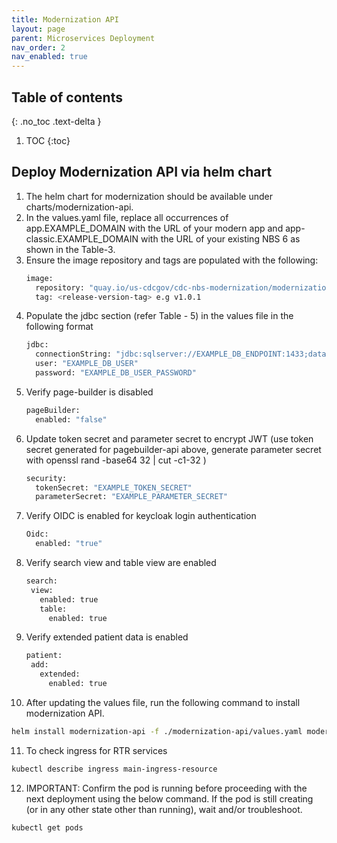 ```yaml
---
title: Modernization API
layout: page
parent: Microservices Deployment
nav_order: 2
nav_enabled: true
---
```


## Table of contents
{: .no_toc .text-delta }

1. TOC
{:toc}

## Deploy Modernization API via helm chart

1. The helm chart for modernization should be available under charts/modernization-api.
2. In the values.yaml file, replace all occurrences of app.EXAMPLE_DOMAIN with the URL of your modern app and app-classic.EXAMPLE_DOMAIN with the URL of your existing NBS 6 as shown in the Table-3.
3. Ensure the image repository and tags are populated with the following:
   ```bash
   image:
     repository: "quay.io/us-cdcgov/cdc-nbs-modernization/modernization-api"
     tag: <release-version-tag> e.g v1.0.1
   ```
4. Populate the jdbc section (refer Table - 5) in the values file in the following format
   ```bash
   jdbc:
     connectionString: "jdbc:sqlserver://EXAMPLE_DB_ENDPOINT:1433;databaseName=NBS_ODSE;user=DBUsername;password=DBPassword;encrypt=true;trustServerCertificate=true;"
     user: "EXAMPLE_DB_USER"
     password: "EXAMPLE_DB_USER_PASSWORD"
   ```
5. Verify page-builder is disabled
   ```bash
   pageBuilder:
     enabled: "false"
   ```
6. Update token secret and parameter secret to encrypt JWT (use token secret generated for pagebuilder-api above, generate parameter secret with openssl rand -base64 32 | cut -c1-32 )
   ```bash
   security:
     tokenSecret: "EXAMPLE_TOKEN_SECRET"
     parameterSecret: "EXAMPLE_PARAMETER_SECRET"
   ```
7. Verify OIDC is enabled for keycloak login authentication
   ```bash
   Oidc:
     enabled: "true"
   ```
8. Verify search view and table view are enabled
   ```bash
   search:
    view:
      enabled: true
      table:
        enabled: true
   ```
9. Verify extended patient data is enabled
   ```bash
   patient:
    add:
      extended:
        enabled: true
   ```
10. After updating the values file, run the following command to install modernization API.
   ```bash
   helm install modernization-api -f ./modernization-api/values.yaml modernization-api
   ```
11. To check ingress for RTR services
   ```bash
   kubectl describe ingress main-ingress-resource
   ```
12. IMPORTANT: Confirm the pod is running before proceeding with the next deployment using the below command. If the pod is still creating (or in any other state other than running), wait and/or troubleshoot.
   ```bash
   kubectl get pods
   ```
